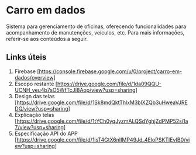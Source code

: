 # Carro em dados

Sistema para gerenciamento de oficinas, oferecendo funcionalidades para acompanhamento de manutenções, veículos, etc.
Para mais informações, referir-se aos conteúdos a seguir.

## Links úteis

1. Firebase [https://console.firebase.google.com/u/0/project/carro-em-dados/overview]
2. Escopo restante [https://drive.google.com/file/d/1da09QQU-UCNH_veu4b7sO5WfTcJI8Aop/view?usp=sharing]
3. Design das telas [https://drive.google.com/file/d/1Sk8mdQktThlxM3blXZQb3uHweaVJREDQ/view?usp=sharing]
4. Explicação telas [https://drive.google.com/file/d/1tYCh0yqJyzmALQSdYghjZdPMP52si1a7/view?usp=sharing]
5. Especificação API do APP [https://drive.google.com/file/d/1isT4GtX6nIIMP49Jd_4EloPSKTIEvIB0/view?usp=sharing]